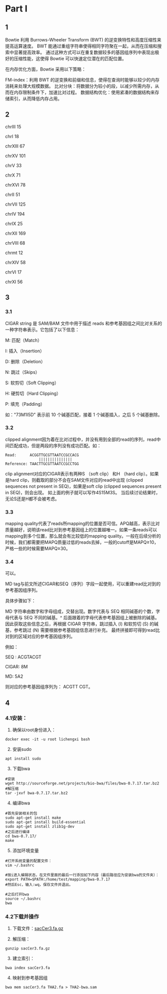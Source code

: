 # Part I
## 1
Bowtie 利用 Burrows-Wheeler Transform (BWT) 的逆变换特性和高度压缩性来提高运算速度。
BWT 能通过重组字符串使得相同字符聚在一起，从而在压缩和搜索中显著提高效率。
通过这种方式可以在重复数据较多的基因组序列中表现出极好的压缩性能，这使得 Bowtie 可以快速定位潜在的匹配位置。

在内存优化方面，Bowtie 采用以下策略：

FM-index：利用 BWT 的逆变换和前缀和信息，使得在查询时能够以较少的内存消耗来处理大规模数据。
比对分块：将数据分为较小的段，以减少所需内存，从而在内存限制条件下，加速比对过程。
数据结构优化：使用紧凑的数据结构来存储索引，从而降低内存占用。

## 2

chrIII 15

chrI 18

chrXIII 67

chrXV 101

chrV 33

chrX 71

chrXVI 78

chrII 51

chrVII 125

chrIV 194

chrIX 25

chrXII 169

chrVIII 68

chrmt 12

chrXIV 58

chrVI 17

chrXI 56

## 3
### 3.1
CIGAR string 是 SAM/BAM 文件中用于描述 reads 和参考基因组之间比对关系的一种字符串表示。它包括了以下信息：

M: 匹配（Match）

I: 插入（Insertion）

D: 删除（Deletion）

N: 跳过（Skips）

S: 软剪切（Soft Clipping）

H: 硬剪切（Hard Clipping）

P: 填充（Padding）

如："73M1I5D" 表示前 10 个碱基匹配，接着 1 个碱基插入，之后 5 个碱基删除。
### 3.2
clipped alignment因为着在比对过程中，并没有用到全部的read的序列，read中间匹配成功，但是两段的序列没有成功匹配。如：

```
Read:      ACGGTTGCGTTAATCCGCCACG
               |||||||||||||||
Reference: TAACTTGCGTTAATCCGCCTGG
```

clip alignment对应的CIGAR表示有两种S （soft clip） 和H （hard clip）。如果是hard clip，则截取的部分不会在SAM文件对应的read中出现 (clipped sequences not present in SEQ)，如果是soft clip (clipped sequences present in SEQ)，则会出现。
如上面的例子就可以写作4S15M3S。
当后续讨论结果时，无论S还是H都不会被考虑。
### 3.3
mapping quality代表了reads所mapping的位置是否可信。APQ越高，表示比对质量越好，说明该read比对到参考基因组上的位置越唯一。如果一条reads可以mapping到多个位置，那么就会有比较低的mapping quality。一般在后续分析的时候，我们都需要把MAPQ质量过低的reads去掉，一般的cutoff是MAPQ≥10，严格一些的时候需要MAPQ≥30。
### 3.4
可以。

MD tag与前文所述CIGAR和SEQ（序列）字段一起使用，可以重建read比对到的参考基因组序列。

具体步骤如下：

MD 字符串由数字和字母组成，交替出现。数字代表与 SEQ 相同碱基的个数，字母代表与 SEQ 不同的碱基。^ 后面跟着的字母代表参考基因组上被删除的碱基。因此获取这些信息之后，再根据 CIGAR 字符串，跳过插入 (I) 和软剪切 (S) 的碱基，参考跳过 (N) 需要根据参考基因组信息进行补充。
最终拼接即可得到read比对到的区域对应的参考基因组序列。

例如：

SEQ : ACGTACGT

CIGAR: 8M

MD: 5A2

则对应的参考基因组序列为： ACGTT CGT。
## 4
### 4.1安装：
1. 确保以root身份进入：
```
docker exec -it -u root lichengxi bash
```
2. 安装sudo
```
apt install sudo
```
3. 下载bwa
```
#安装
wget http://sourceforge.net/projects/bio-bwa/files/bwa-0.7.17.tar.bz2
#解压缩
tar -jxvf bwa-0.7.17.tar.bz2
```
4. 编译bwa
```
#首先安装相关的包
sudo apt-get install make
sudo apt-get install build-essential
sudo apt-get install zlib1g-dev
#之后进行编译
cd bwa-0.7.17/
make
```
5. 添加环境变量
```
#打开系统变量的配置文件：
vim ~/.bashrc

#按i进入编辑状态，在文件里面的最后一行添加如下内容（最后路径应为安装bwa的文件夹）：
export PATH=$PATH:/home/test/mapping/bwa-0.7.17 
#然后Esc，输入:wq，保存文件并退出。

#之后打开bwa
source ~/.bashrc
bwa
```
### 4.2下载并操作
1. 下载文件：[sacCer3.fa.gz](https://hgdownload.soe.ucsc.edu/goldenPath/sacCer3/bigZips/sacCer3.fa.gz)

2. 解压缩：
```
gunzip sacCer3.fa.gz
```
3. 建立索引：
```
bwa index sacCer3.fa
```
4. 映射到参考基因组
```
bwa mem sacCer3.fa THA2.fa > THA2-bwa.sam
```
